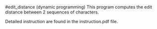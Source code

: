 #edit_distance (dynamic programming)
This program computes the edit distance between 2 sequences of characters. 

Detailed instruction are found in the instruction.pdf file.
